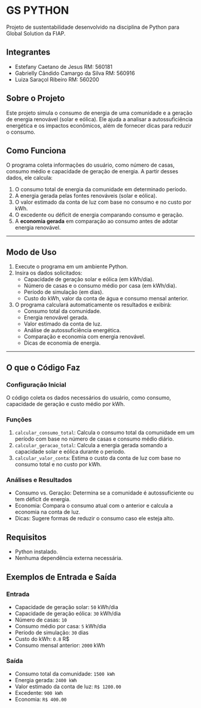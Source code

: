 # GS PYTHON
Projeto de sustentabilidade desenvolvido na disciplina de Python para Global Solution da FIAP.

## Integrantes
- Estefany Caetano de Jesus RM: 560181
- Gabrielly Cândido Camargo da Silva RM: 560916
- Luiza Saraçol Ribeiro RM: 560200

## Sobre o Projeto
Este projeto simula o consumo de energia de uma comunidade e a geração de energia renovável (solar e eólica). Ele ajuda a analisar a autossuficiência energética e os impactos econômicos, além de fornecer dicas para reduzir o consumo.
 
## Como Funciona
O programa coleta informações do usuário, como número de casas, consumo médio e capacidade de geração de energia. A partir desses dados, ele calcula:  
1. O consumo total de energia da comunidade em determinado período.  
2. A energia gerada pelas fontes renováveis (solar e eólica).  
3. O valor estimado da conta de luz com base no consumo e no custo por kWh.  
4. O excedente ou déficit de energia comparando consumo e geração.  
5. A **economia gerada** em comparação ao consumo antes de adotar energia renovável.

---

## Modo de Uso
1. Execute o programa em um ambiente Python.  
2. Insira os dados solicitados:  
   - Capacidade de geração solar e eólica (em kWh/dia).  
   - Número de casas e o consumo médio por casa (em kWh/dia).  
   - Período de simulação (em dias).  
   - Custo do kWh, valor da conta de água e consumo mensal anterior.  
3. O programa calculará automaticamente os resultados e exibirá:  
   - Consumo total da comunidade.  
   - Energia renovável gerada.  
   - Valor estimado da conta de luz.  
   - Análise de autossuficiência energética.  
   - Comparação e economia com energia renovável.  
   - Dicas de economia de energia.  

---

## O que o Código Faz
### Configuração Inicial
O código coleta os dados necessários do usuário, como consumo, capacidade de geração e custo médio por kWh.  

### Funções
1. `calcular_consumo_total`: Calcula o consumo total da comunidade em um período com base no número de casas e consumo médio diário.  
2. `calcular_geracao_total`: Calcula a energia gerada somando a capacidade solar e eólica durante o período.  
3. `calcular_valor_conta`: Estima o custo da conta de luz com base no consumo total e no custo por kWh.  

### Análises e Resultados
- Consumo vs. Geração: Determina se a comunidade é autossuficiente ou tem déficit de energia.  
- Economia: Compara o consumo atual com o anterior e calcula a economia na conta de luz.  
- Dicas: Sugere formas de reduzir o consumo caso ele esteja alto.  

## Requisitos
- Python instalado.  
- Nenhuma dependência externa necessária.  


## Exemplos de Entrada e Saída
### Entrada
- Capacidade de geração solar: `50` kWh/dia  
- Capacidade de geração eólica: `30` kWh/dia  
- Número de casas: `10`  
- Consumo médio por casa: `5` kWh/dia  
- Período de simulação: `30` dias  
- Custo do kWh: `0.8` R$  
- Consumo mensal anterior: `2000` kWh  

### Saída
- Consumo total da comunidade: `1500 kWh`  
- Energia gerada: `2400 kWh`  
- Valor estimado da conta de luz: `R$ 1200.00`  
- Excedente: `900 kWh`  
- Economia: `R$ 400.00`  
